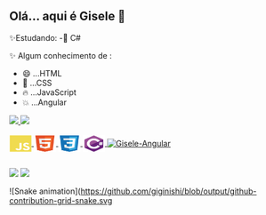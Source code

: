 ## Olá... aqui é Gisele 👋

✨Estudando:
 -👻 C#
 
 ✨ Algum conhecimento de :
- 😄   ...HTML
- 🦋 ...CSS
- 🔥 ...JavaScript
- 💥 ...Angular

<div>
  <a href="https://https://github.com/giginishi">
  <img height="180em" src="https://github-readme-stats.vercel.app/api?username=giginishi&show_icons=true&theme=synthwave&include_all_commits=true&count_private=true"/>
  <img height="180em" src="https://github-readme-stats.vercel.app/api/top-langs/?username=giginishi&layout=compact&langs_count=16&theme=dark"/>
</div>
  
  <div style="display: inline_block"><br>
  <img align="center" alt="Gisele-Js" height="30" width="40" src="https://raw.githubusercontent.com/devicons/devicon/master/icons/javascript/javascript-plain.svg">  
  <img align="center" alt="Gisele-HTML" height="30" width="40" src="https://raw.githubusercontent.com/devicons/devicon/master/icons/html5/html5-original.svg">
  <img align="center" alt="Gisele-CSS" height="30" width="40" src="https://raw.githubusercontent.com/devicons/devicon/master/icons/css3/css3-original.svg">
  <img align="center" alt="Gisele-Csharp" height="30" width="40" src="https://raw.githubusercontent.com/devicons/devicon/master/icons/csharp/csharp-original.svg">
  <img align="center" alt="Gisele-Angular" height="30" width="40" src="https://img.shields.io/badge/Angular-DD0031?style=for-the-badge&logo=angular&logoColor=white">  
</div>
  
  ##
  
  <div>   	
 <a href="https://discord.gg/SB49vsz3" target="_blank"><img src="https://img.shields.io/badge/Discord-7289DA?style=for-the-badge&logo=discord&logoColor=white" target="_blank"></a> 
  <a href = "mailto:giselehorii@gmail.com"><img src="https://img.shields.io/badge/Gmail-D14836?style=for-the-badge&logo=gmail&logoColor=white" target="_blank"></a>  
</div>
  
  ![Snake animation](https://github.com/giginishi/blob/output/github-contribution-grid-snake.svg
  
  
